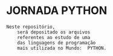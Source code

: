 # JORNADA PYTHON

    Neste repositório, 
        será depositado os arquivos
        referentes ao estudo de uma
        das linguagens de programação
        mais utilizada no Mundo:  PYTHON.

